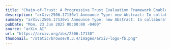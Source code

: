 ```yaml
---
title: "Chain-of-Trust: A Progressive Trust Evaluation Framework Enabled by Generative AI"
description: "arXiv:2506.17130v1 Announce Type: new Abstract: In collaborative systems with complex tasks relying on distributed resources, trust evaluation of potential collaborators has emerged as an effective mechanism for task completion. However, due to the network dynamics and varying information gathering latencies, it is extremely challenging to observe and collect all trust attributes of a collaborating device concurrently for a comprehensive trust assessment. In this paper, a novel progressive trust evaluation framework, namely chain-of-trust, is proposed to make better use of misaligned device attribute data. This framework, designed for effective task completion, divides the trust evaluation process into multiple chained stages based on task decomposition. At each stage, based on the task completion process, the framework only gathers the latest device attribute data relevant to that stage, leading to reduced trust evaluation complexity and overhead. By leveraging advanced in-context learning, few-shot learning, and reasoning capabilities, generative AI is then employed to analyze and interpret the collected data to produce correct evaluation results quickly. Only devices deemed trustworthy at this stage proceed to the next round of trust evaluation. The framework ultimately determines devices that remain trustworthy across all stages. Experimental results demonstrate that the proposed framework achieves high accuracy in trust evaluation."
summary: "arXiv:2506.17130v1 Announce Type: new Abstract: In collaborative systems with complex tasks relying on distributed resources, trust evaluation of potential collaborators has emerged as an effective mechanism for task completion. However, due to the network dynamics and varying information gathering latencies, it is extremely challenging to observe and collect all trust attributes of a collaborating device concurrently for a comprehensive trust assessment. In this paper, a novel progressive trust evaluation framework, namely chain-of-trust, is proposed to make better use of misaligned device attribute data. This framework, designed for effective task completion, divides the trust evaluation process into multiple chained stages based on task decomposition. At each stage, based on the task completion process, the framework only gathers the latest device attribute data relevant to that stage, leading to reduced trust evaluation complexity and overhead. By leveraging advanced in-context learning, few-shot learning, and reasoning capabilities, generative AI is then employed to analyze and interpret the collected data to produce correct evaluation results quickly. Only devices deemed trustworthy at this stage proceed to the next round of trust evaluation. The framework ultimately determines devices that remain trustworthy across all stages. Experimental results demonstrate that the proposed framework achieves high accuracy in trust evaluation."
pubDate: "Mon, 23 Jun 2025 00:00:00 -0400"
source: "arXiv AI"
url: "https://arxiv.org/abs/2506.17130"
thumbnail: "/static/browse/0.3.4/images/arxiv-logo-fb.png"
---
```


